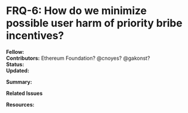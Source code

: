 # FRQ-6: How do we minimize possible user harm of priority bribe incentives?

**Fellow:** 
</br> **Contributors:** Ethereum Foundation? @cnoyes? @gakonst?
</br> **Status:** 
</br> **Updated:** 

**Summary:** 
</br>  

**Related Issues**



**Resources:**


